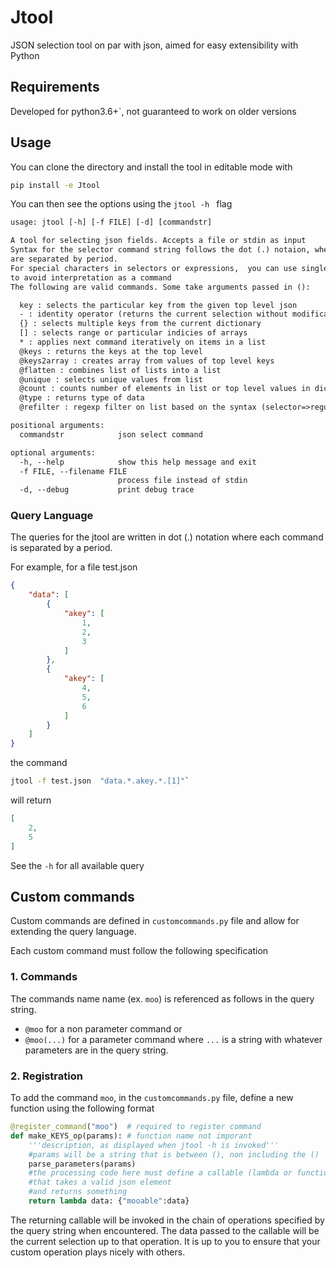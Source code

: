 # Jtool


JSON selection tool on par with json, aimed for easy extensibility with Python

## Requirements

Developed for python3.6+`, not guaranteed to work on older versions

## Usage

You can clone the directory and install the tool in editable mode with 

```sh
pip install -e Jtool
```

You can then see the options using the `jtool -h ` flag

```txt
usage: jtool [-h] [-f FILE] [-d] [commandstr]

A tool for selecting json fields. Accepts a file or stdin as input
Syntax for the selector command string follows the dot (.) notaion, where commands
are separated by period.
For special characters in selectors or expressions,  you can use single/double quotes 
to avoid interpretation as a command
The following are valid commands. Some take arguments passed in ():

  key : selects the particular key from the given top level json
  - : identity operator (returns the current selection without modification)
  {} : selects multiple keys from the current dictionary
  [] : selects range or particular indicies of arrays
  * : applies next command iteratively on items in a list
  @keys : returns the keys at the top level
  @keys2array : creates array from values of top level keys
  @flatten : combines list of lists into a list
  @unique : selects unique values from list
  @count : counts number of elements in list or top level values in dict
  @type : returns type of data
  @refilter : regexp filter on list based on the syntax (selector=>regular_expression)

positional arguments:
  commandstr            json select command

optional arguments:
  -h, --help            show this help message and exit
  -f FILE, --filename FILE
                        process file instead of stdin
  -d, --debug           print debug trace
```

### Query Language

The queries for the jtool are written in dot (.) notation where each command is separated by a period. 

For example, for a file test.json

```json
{
    "data": [
        {
            "akey": [
                1,
                2,
                3
            ]
        },
        {
            "akey": [
                4,
                5,
                6
            ]
        }
    ]
}
```

the command 

```sh
jtool -f test.json  "data.*.akey.*.[1]"`
```

will return 

```json
[
    2,
    5
]
```

See the `-h` for all available query 

## Custom commands

Custom commands are defined in `customcommands.py` file and allow for extending the query language. 

Each custom command must follow the following specification

### 1. Commands
The commands name  name (ex. `moo`) is referenced as follows in the query string.
*  `@moo` for a non parameter command or
*  `@moo(...)` for a parameter command where `...` is a string with whatever parameters are in the query string. 

### 2. Registration
To add the command `moo`, in the `customcommands.py` file, define a new function using the following format 

```python
@register_command("moo")  # required to register command
def make_KEYS_op(params): # function name not imporant
    '''description, as displayed when jtool -h is invoked'''
    #params will be a string that is between (), non including the ()
    parse_parameters(params)
    #the processing code here must define a callable (lambda or function)
    #that takes a valid json element 
    #and returns something
    return lambda data: {"mooable":data}

```

The returning callable will be invoked in the chain of operations specified by the query string when encountered. 
The data passed to the callable will be the current selection up to that operation. It is up to you to ensure that your custom
operation plays nicely with others. 
